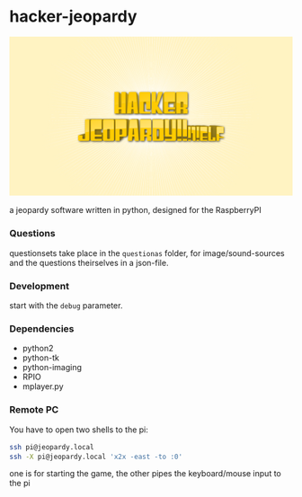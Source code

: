 hacker-jeopardy
===============
![](/resources/opener.png)

a jeopardy software written in python, designed for the RaspberryPI

### Questions
questionsets take place in the `questionas` folder, for image/sound-sources and the questions theirselves
in a json-file.

### Development
start with the `debug` parameter.

### Dependencies
* python2
* python-tk
* python-imaging
* RPIO
* mplayer.py

### Remote PC
You have to open two shells to the pi:

```bash
ssh pi@jeopardy.local
ssh -X pi@jeopardy.local 'x2x -east -to :0'
```

one is for starting the game, the other pipes the keyboard/mouse input to the pi